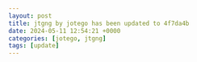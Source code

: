 ```yaml
---
layout: post
title: jtgng by jotego has been updated to 4f7da4b
date: 2024-05-11 12:54:21 +0000
categories: [jotego, jtgng]
tags: [update]
---
```


